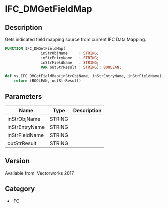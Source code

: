 # IFC_DMGetFieldMap

## Description
Gets indicated field mapping source from current IFC Data Mapping.

```pascal
FUNCTION IFC_DMGetFieldMap(
				inStrObjName     : STRING;
				inStrEntryName   : STRING;
				inStrFieldName   : STRING;
				VAR outStrResult : STRING): BOOLEAN;
```

```python
def vs.IFC_DMGetFieldMap(inStrObjName, inStrEntryName, inStrFieldName):
    return (BOOLEAN, outStrResult)
```

## Parameters
|Name|Type|Description|
|---|---|---|
|inStrObjName|STRING|   |
|inStrEntryName|STRING|   |
|inStrFieldName|STRING|   |
|outStrResult|STRING|   |

## Version
Available from: Vectorworks 2017

## Category
* IFC

